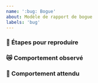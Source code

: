 ```yaml
---
name: ':bug: Bogue'
about: Modèle de rapport de bogue
labels: 'bug'
--- 
```


### :footprints: Étapes pour reproduire

<!-- 
1. Je clique sur ...
2. Je rentre la valeur ... dans ...


Ajouter des captures d'écran ou une vidéo si possible (Impr. écran et Ctrl-V directement ici)
Préciser les valeurs utilisées dans les formulaires et fichiers

Attention à ne pas exposer des données personnelles 

-->


### :crying_cat_face:  Comportement observé

<!-- Décrire l'état problématique (ex: il ne se passe rien) -->

### :dart: Comportement attendu

<!--   Décrire l'état souhaité (ex: une popup s'ouvre)  -->

<!--
### :recycle: Environnement 

Environnement (dev, prod...) :
Navigateur :
Utilisateur :
URL :
-->
